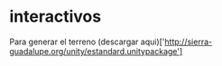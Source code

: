 # interactivos

Para generar el terreno (descargar aqui)['http://sierra-guadalupe.org/unity/estandard.unitypackage']

